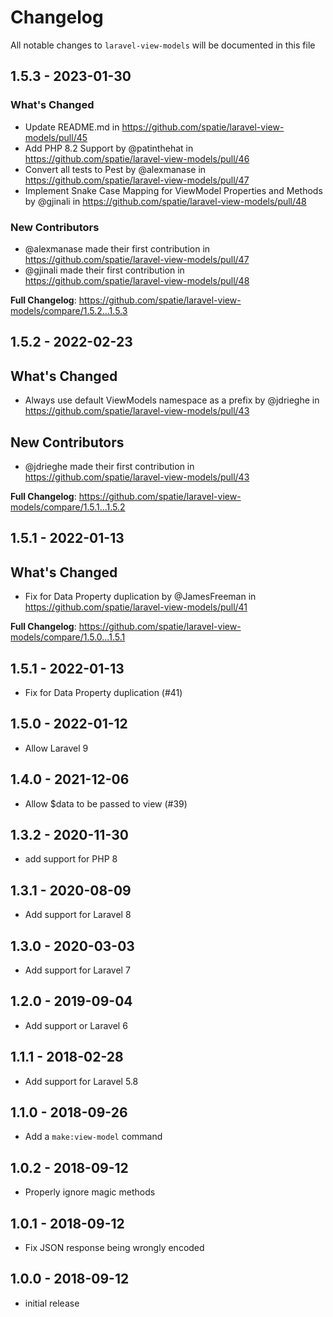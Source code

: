 # Changelog

All notable changes to `laravel-view-models` will be documented in this file

## 1.5.3 - 2023-01-30

### What's Changed

- Update README.md in https://github.com/spatie/laravel-view-models/pull/45
- Add PHP 8.2 Support by @patinthehat in https://github.com/spatie/laravel-view-models/pull/46
- Convert all tests to Pest by @alexmanase in https://github.com/spatie/laravel-view-models/pull/47
- Implement Snake Case Mapping for ViewModel Properties and Methods by @gjinali in https://github.com/spatie/laravel-view-models/pull/48

### New Contributors

- @alexmanase made their first contribution in https://github.com/spatie/laravel-view-models/pull/47
- @gjinali made their first contribution in https://github.com/spatie/laravel-view-models/pull/48

**Full Changelog**: https://github.com/spatie/laravel-view-models/compare/1.5.2...1.5.3

## 1.5.2 - 2022-02-23

## What's Changed

- Always use default ViewModels namespace as a prefix by @jdrieghe in https://github.com/spatie/laravel-view-models/pull/43

## New Contributors

- @jdrieghe made their first contribution in https://github.com/spatie/laravel-view-models/pull/43

**Full Changelog**: https://github.com/spatie/laravel-view-models/compare/1.5.1...1.5.2

## 1.5.1 - 2022-01-13

## What's Changed

- Fix for Data Property duplication by @JamesFreeman in https://github.com/spatie/laravel-view-models/pull/41

**Full Changelog**: https://github.com/spatie/laravel-view-models/compare/1.5.0...1.5.1

## 1.5.1 - 2022-01-13

- Fix for Data Property duplication (#41)

## 1.5.0 - 2022-01-12

- Allow Laravel 9

## 1.4.0 - 2021-12-06

- Allow $data to be passed to view (#39)

## 1.3.2 - 2020-11-30

- add support for PHP 8

## 1.3.1 - 2020-08-09

- Add support for Laravel 8

## 1.3.0 - 2020-03-03

- Add support for Laravel 7

## 1.2.0 - 2019-09-04

- Add support or Laravel 6

## 1.1.1 - 2018-02-28

- Add support for Laravel 5.8

## 1.1.0 - 2018-09-26

- Add a `make:view-model` command

## 1.0.2 - 2018-09-12

- Properly ignore magic methods

## 1.0.1 - 2018-09-12

- Fix JSON response being wrongly encoded

## 1.0.0 - 2018-09-12

- initial release
